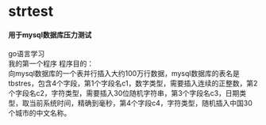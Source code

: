 # strtest  
#### 用于mysql数据库压力测试  
go语言学习  
我的第一个程序
程序目的：  
向mysql数据库的一个表并行插入大约100万行数据，mysql数据库的表名是tbstres，包含4个字段，第1个字段名c1，数字类型，需要插入连续的正整数，第2个字段名c2，字符类型，需要插入30位随机字符串，第3个字段名c3，日期类型，取当前系统时间，精确到毫秒，第4个字段c4，字符类型，随机插入中国30个城市的中文名称。
